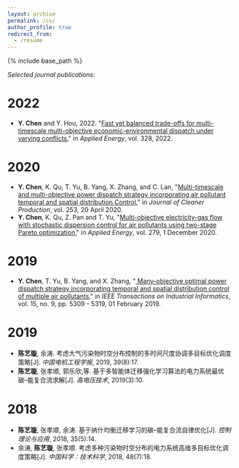 ```yaml
---
layout: archive
permalink: /cv/
author_profile: true
redirect_from:
  - /resume
---
```


{% include base_path %}



_Selected journal publications_:

2022
======
* **Y. Chen** and Y. Hou, 2022. "[Fast yet balanced trade-offs for multi-timescale multi-objective economic-environmental dispatch under varying conflicts](https://doi.org/10.1016/j.apenergy.2022.120122)," in *Applied Energy*,  vol. 328, 2022.



2020
======
* **Y. Chen**, K. Qu, T. Yu, B. Yang, X. Zhang, and C. Lan, "[Multi-timescale and multi-objective power dispatch strategy incorporating air pollutant temporal and spatial distribution Control](https://ieeexplore.ieee.org/document/9801660)," in *Journal of Cleaner Production*, vol. 253, 20 April 2020. 
* **Y. Chen**, K. Qu, Z. Pan and T. Yu, "[Multi-objective electricity-gas flow with stochastic dispersion control for air pollutants using two-stage Pareto optimization](https://doi.org/10.1016/j.apenergy.2020.115773)," in *Applied Energy*, vol. 279, 1 December 2020.


2019
======
* **Y. Chen**, T. Yu, B. Yang, and X. Zhang, "[
Many-objective optimal power dispatch strategy incorporating temporal and spatial distribution control of multiple air pollutants](https://ieeexplore.ieee.org/abstract/document/8632765)," in *IEEE Transactions on Industrial Informatics*, vol. 15, no. 9, pp. 5309 - 5319, 01 February 2019.

2019
======
* **陈艺璇**, 余涛. 考虑大气污染物时空分布控制的多时间尺度协调多目标优化调度策略[J]. *中国电机工程学报*, 2019, 39(8):17.
* **陈艺璇**, 张孝顺, 郭乐欣,等. 基于多智能体迁移强化学习算法的电力系统最优碳–能复合流求解[J]. *高电压技术*, 2019(3):10.


2018
======
* **陈艺璇**, 张孝顺, 余涛. 基于纳什均衡迁移学习的碳–能复合流自律优化[J]. *控制理论与应用*, 2018, 35(5):14.
* 余涛, **陈艺璇**, 张孝顺. 考虑多种污染物时空分布的电力系统高维多目标优化调度策略[J]. *中国科学：技术科学*, 2018, 48(7):18.
